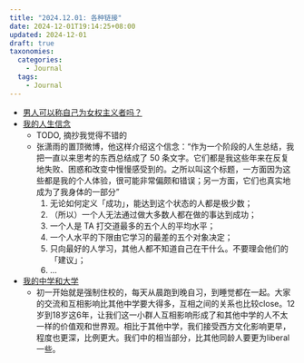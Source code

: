 ```yaml
---
title: "2024.12.01: 各种链接"
date: 2024-12-01T19:14:25+08:00
updated: 2024-12-01
draft: true
taxonomies:
  categories:
    - Journal
  tags:
    - Journal
---
```


- [男人可以称自己为女权主义者吗？](https://mp.weixin.qq.com/s/QODG-4GG80RUfp7dBMW8XA)
- [我的人生信念](https://www.weibo.com/1977585731/HmF3Uh1Gs?)
  - TODO, 摘抄我觉得不错的
  - 张潇雨的置顶微博，他这样介绍这个信念：“作为一个阶段的人生总结，我把一直以来思考的东西总结成了 50 条文字。它们都是我这些年来在反复地失败、困惑和改变中慢慢感受到的。之所以叫这个标题，一方面因为这些都是我的个人体验，很可能非常偏颇和错误；另一方面，它们也真实地成为了我身体的一部分”
    1. 无论如何定义「成功」，能达到这个状态的人都是极少数；
    2. （所以）一个人无法通过做大多数人都在做的事达到成功；
    3. 一个人是 TA 打交道最多的五个人的平均水平；
    4. 一个人水平的下限由它学习的最差的五个对象决定；
    5. 只向最好的人学习，其他人都不知道自己在干什么。不要理会他们的「建议」；
    6. ...
- [我的中学和大学](https://mp.weixin.qq.com/s/f8pNeLSRejLn0hK4nCk2cw)
  - 初一开始就是强制住校的，每天从晨跑到晚自习，到睡觉都在一起。大家的交流和互相影响比其他中学要大得多，互相之间的关系也比较close。12岁到18岁这6年，让我们这一小群人互相影响形成了和其他中学的人不太一样的价值观和世界观。相比于其他中学，我们接受西方文化影响更早，程度也更深，比例更大。我们中的相当部分，比其他同龄人要更为liberal一些。
